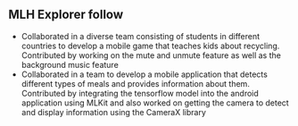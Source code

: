 ## MLH Explorer follow
- Collaborated in a diverse team consisting of students in different countries to develop a mobile game that teaches kids about recycling. Contributed by working on the mute and unmute feature as well as the background music feature
- Collaborated in a team to develop a mobile application that detects different types of meals and provides information about them. Contributed by integrating the tensorflow model into the android application using MLKit and also worked on getting the camera to detect and display information using the CameraX library
